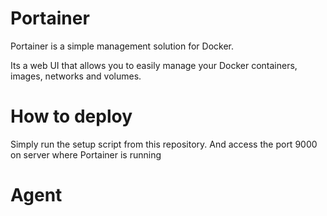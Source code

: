 # Portainer

Portainer is a simple management solution for Docker.

Its a web UI that allows you to easily manage your Docker containers, images, networks and volumes.

# How to deploy

Simply run the setup script from this repository. And access the port 9000 on server where Portainer is running

#  Agent
